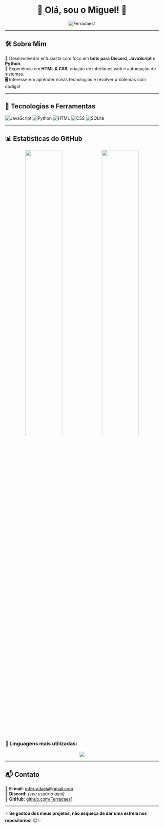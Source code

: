 <h1 align="center">👋 Olá, sou o Miguel! 🚀</h1>

<p align="center">
  <img src="https://komarev.com/ghpvc/?username=Ferradaes1&label=Profile%20views&color=0e75b6&style=flat" alt="Ferradaes1" />
</p>

---

## 🛠️ Sobre Mim

🎯 Desenvolvedor entusiasta com foco em **bots para Discord**, **JavaScript** e **Python**.\
📌 Experiência em **HTML & CSS**, criação de interfaces web e automação de sistemas.\
🖥️ Interesse em aprender novas tecnologias e resolver problemas com código!

---

## 🚀 Tecnologias e Ferramentas

![JavaScript](https://img.shields.io/badge/-JavaScript-F7DF1E?style=for-the-badge&logo=javascript&logoColor=black)
![Python](https://img.shields.io/badge/-Python-3776AB?style=for-the-badge&logo=python&logoColor=white)
![HTML](https://img.shields.io/badge/-HTML5-E34F26?style=for-the-badge&logo=html5&logoColor=white)
![CSS](https://img.shields.io/badge/-CSS3-1572B6?style=for-the-badge&logo=css3)
![SQLite](https://img.shields.io/badge/-SQLite-003B57?style=for-the-badge&logo=sqlite&logoColor=white)

---

## 📊 Estatísticas do GitHub

<p align="center">
  <img width="49%" src="https://github-readme-stats.vercel.app/api?username=Ferradaes1&show_icons=true&theme=radical" />
  <img width="49%" src="https://github-readme-streak-stats.herokuapp.com/?user=Ferradaes1&theme=radical" />
</p>

### 📌 Linguagens mais utilizadas:

<p align="center">
  <img src="https://github-readme-stats.vercel.app/api/top-langs/?username=Ferradaes1&layout=compact&langs_count=8&theme=radical"/>
</p>

---

## 📬 Contato

📧 **E-mail:** [mferradaes@gmail.com](mailto:mferradaes@gmail.com)\
💬 **Discord:** *(seu usuário aqui)*\
🐍 **GitHub:** [github.com/Ferradaes1](https://github.com/Ferradaes1)

---

⭐ **Se gostou dos meus projetos, não esqueça de dar uma estrela nos repositórios!** 😊✨
